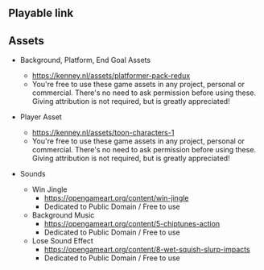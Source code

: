 ## Playable link


## Assets
- Background, Platform, End Goal Assets
    - https://kenney.nl/assets/platformer-pack-redux
    - You're free to use these game assets in any project, personal or commercial. There's no need to ask permission before using these. Giving attribution is not required, but is greatly appreciated!

- Player Asset
    - https://kenney.nl/assets/toon-characters-1
    - You're free to use these game assets in any project, personal or commercial. There's no need to ask permission before using these. Giving attribution is not required, but is greatly appreciated!

- Sounds
    - Win Jingle    
        - https://opengameart.org/content/win-jingle
        - Dedicated to Public Domain / Free to use
    - Background Music
        - https://opengameart.org/content/5-chiptunes-action
        - Dedicated to Public Domain / Free to use
    - Lose Sound Effect
        - https://opengameart.org/content/8-wet-squish-slurp-impacts
        - Dedicated to Public Domain / Free to use